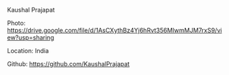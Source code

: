 Kaushal Prajapat

Photo: https://drive.google.com/file/d/1AsCXythBz4Yj6hRvt356MIwmMJM7rxS9/view?usp=sharing

Location: India

Github: https://github.com/KaushalPrajapat
